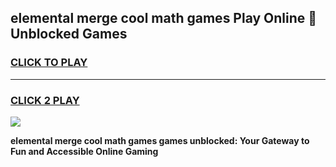 
## elemental merge cool math games Play Online 👋 Unblocked Games
<h3>
<a href="https://news.freeplayer.one?title=elemental_merge_cool_math_games&ref=17CMG">CLICK TO PLAY</a></h3>
<hr>

<h3>
<a href="https://news.freeplayer.one?title=elemental_merge_cool_math_games&ref=17CMG">CLICK 2 PLAY</a>
  
</h3>

<a href="https://news.freeplayer.one?title=elemental_merge_cool_math_games&ref=17CMG/"><img src="https://clearcache.store/games.png"></a>


**elemental merge cool math games games unblocked: Your Gateway to Fun and Accessible Online Gaming**
